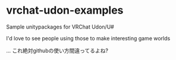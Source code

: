 # vrchat-udon-examples
Sample unitypackages for VRChat Udon/U#

I'd love to see people using those to make interesting game worlds

... これ絶対githubの使い方間違ってるよね?
